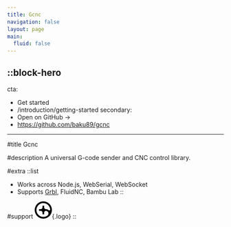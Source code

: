 ```yaml
---
title: Gcnc
navigation: false
layout: page
main:
  fluid: false
---
```


::block-hero
---
cta:
  - Get started
  - /introduction/getting-started
secondary:
  - Open on GitHub →
  - https://github.com/baku89/gcnc
---

#title
Gcnc

#description
A universal G-code sender and CNC control library.

#extra
  ::list
  - Works across Node.js, WebSerial, WebSocket
  - Supports [Grbl](https://github.com/grbl/grbl), FluidNC, Bambu Lab
  ::

#support
  ![GCNC Logo](./logo.svg){.logo}
::




